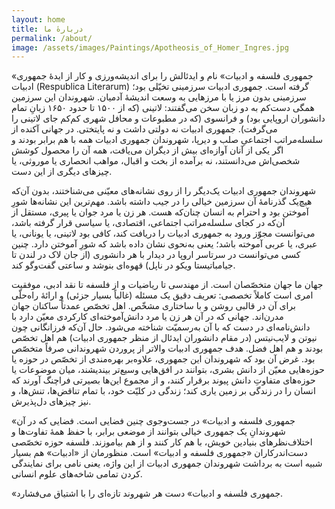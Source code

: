 ```yaml
---
layout: home
title: دربارهٔ ما
permalink: /about/
image: /assets/images/Paintings/Apotheosis_of_Homer_Ingres.jpg
---
```


«جمهوری فلسفه و ادبیات» نام و ایدئالش‌ را برای اندیشه‌ورزی و کار از ایدۀ جمهوری ادبیات (Respublica Literarum) گرفته است. جمهوری ادبیات سرزمینی تخیّلی بود؛ سرزمینی بدون مرز یا با مرزهایی به وسعت اندیشۀ آدمیان. شهروندان این سرزمین همگی دست‌کم به دو زبان سخن می‌گفتند: لاتینی (که از ۱۵۰۰ تا حدود ۱۶۵۰ زبانِ تمام دانشوران اروپایی بود) و فرانسوی (که در مطبوعات و محافل شهری کم‌کم جای لاتینی را می‌گرفت). جمهوری ادبیات نه دولتی داشت و نه پایتختی. در جهانی آکنده از سلسله‌مراتب اجتماعیِ صلب و دیرپا، شهروندان جمهوری ادبیات همه با هم برابر بودند و اگر یکی از آنان آوازه‌ای بیش از دیگران می‌یافت، همه آن را محصول کوشش شخصی‌اش می‌دانستند، نه  برآمده از بخت و اقبال، مواهب انحصاری یا موروثی، یا چیزهای دیگری از این دست. 

شهروندان جمهوری ادبیات یک‌دیگر را از روی نشانه‌های معیّنی می‌شناختند، بدون آن‌که هیچ‌یک گذرنامۀ آن سرزمین خیالی را در جیب داشته باشد. مهم‌ترین این نشانه‌ها شورِ آموختن بود و احترام به انسان چنان‌که هست. هر زن یا مرد جوان یا پیری، مستقل از آن‌که در کجای سلسله‌مراتب اجتماعی، اقتصادی، یا سیاسی قرار گرفته باشد، می‌توانست مجوّز ورود به جمهوری ادبیات را دریافت کند، کافی بود لاتینی، یا یونانی، یا عبری، یا عربی آموخته باشد؛ یعنی به‌نحوی نشان داده باشد که شورِ آموختن دارد. چنین کسی می‌توانست در سرتاسر اروپا در دیدار با هر دانشوری (از جان لاک در لندن تا جیامباتیستا ویکو در ناپل) قهوه‌ای بنوشد و ساعتی گفت‌وگو کند.

جهان ما جهان متخصّصان است. از مهندسی تا ریاضیات و از فلسفه تا نقد ادبی، موفقیت امری است کاملاً تخصصی: تعریف دقیق یک مسئله (غالباً بسیار جزئی) و ارائۀ راه‌حلّی برای آن در قالبی روشن و با ساختاری مشخّص. اهل تخصّص عمدتاً ساکنان جهان مدرن‌ا‌ند. جهانی که در آن هر زن یا مرد دانش‌آموخته‌ای کارکردی معیّن دارد با دانش‌نامه‌ای در دست که با آن به‌رسمیّت شناخته می‌شود. حال آن‌که فرزانگانی چون نیوتن و لایب‌نیتس (در مقام دانشوران ایدئال از منظر جمهوری ادبیات) هم اهل تخصّص بودند و هم اهل فضل. هدف جمهوری ادبیات والاتر از پروردن شهروندانی صرفاً متخصّص بود. غرض آن بود که شهروندان این جمهوری، علاوه‌بر بهره‌مندی از تخصّص در حوزه یا حوزه‌هایی معیّن از دانش بشری، بتوانند در افق‌هایی وسیع‌تر بیندیشند، میان موضوعات یا حوزه‌های متفاوتِ دانش پیوند برقرار کنند، و از مجموع این‌ها بصیرتی فراچنگ ‌آورند که انسان را در زندگی بر زمین یاری کند؛ زندگی در کلیّت خود، با تمام تناقض‌ها، تنش‌ها، و نیز چیزهای دل‌پذیرش.

«جمهوری فلسفه و ادبیات» در جست‌وجوی چنین فضایی است. فضایی که در آن شهروندانِ یک جمهوری خیالی بتوانند از موضعی برابر، با حفظ همۀ تفاوت‌ها و اختلاف‌نظرهای بنیادین خویش، با هم کار کنند و از هم بیاموزند. فلسفه حوزه تخصّصی دست‌اندرکاران «جمهوری فلسفه و ادبیات» است. منظورمان از «ادبیات» هم بسیار شبیه است به برداشت شهروندان جمهوری ادبیات از این واژه، یعنی نامی برای نمایندگی کردن تمامی شاخه‌های علوم انسانی.

«جمهوری فلسفه و ادبیات» دست هر شهروند تازه‌ای را با اشتیاق می‌فشارد.
